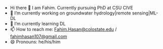 - Hi there 👋 I am Fahim. Currently pursuing PhD at CSU CIVE
- 🔭 I’m currently working on groundwater hydrology|remote sensing|ML-DL
- 🌱 I’m currently learning DL
- 📫 How to reach me: Fahim.Hasan@colostate.edu / fahimhasan107@gmail.com
- 😄 Pronouns: he/his/him
